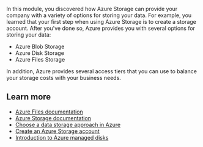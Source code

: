 In this module, you discovered how Azure Storage can provide your company with a variety of options for storing your data. For example, you learned that your first step when using Azure Storage is to create a storage account. After you've done so, Azure provides you with several options for storing your data:

 *  Azure Blob Storage
 *  Azure Disk Storage
 *  Azure Files Storage

In addition, Azure provides several access tiers that you can use to balance your storage costs with your business needs.

## Learn more

 *  [Azure Files documentation](https://docs.microsoft.com/azure/storage/files/?azure-portal=true)
 *  [Azure Storage documentation](https://docs.microsoft.com/azure/storage/?azure-portal=true)
 *  [Choose a data storage approach in Azure](https://docs.microsoft.com/learn/modules/choose-storage-approach-in-azure/?azure-portal=true)
 *  [Create an Azure Storage account](https://docs.microsoft.com/learn/modules/create-azure-storage-account/?azure-portal=true)
 *  [Introduction to Azure managed disks](https://docs.microsoft.com/azure/virtual-machines/windows/managed-disks-overview?azure-portal=true)
